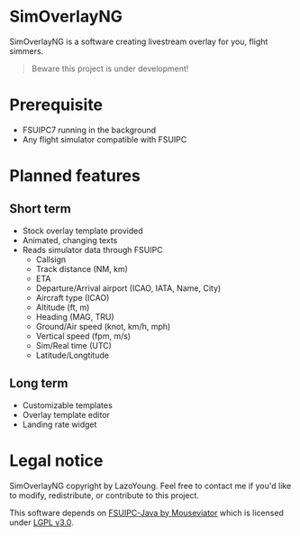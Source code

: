 # SimOverlayNG
SimOverlayNG is a software creating livestream overlay for you, flight simmers.

> Beware this project is under development!

# Prerequisite
- FSUIPC7 running in the background
- Any flight simulator compatible with FSUIPC

# Planned features
## Short term
- Stock overlay template provided
- Animated, changing texts
- Reads simulator data through FSUIPC
  - Callsign
  - Track distance (NM, km)
  - ETA
  - Departure/Arrival airport (ICAO, IATA, Name, City) 
  -	Aircraft type (ICAO)
  -	Altitude (ft, m)
  -	Heading (MAG, TRU)
  -	Ground/Air speed (knot, km/h, mph)
  -	Vertical speed (fpm, m/s)
  -	Sim/Real time (UTC)
  -	Latitude/Longtitude
## Long term
- Customizable templates
- Overlay template editor
- Landing rate widget

# Legal notice
SimOverlayNG copyright by LazoYoung. Feel free to contact me if you'd like to modify, redistribute, or contribute to this project.

This software depends on [FSUIPC-Java by Mouseviator](https://github.com/Mouseviator/FSUIPC-Java) which is licensed under [LGPL v3.0](https://github.com/Mouseviator/FSUIPC-Java/blob/master/LICENSE.txt).
